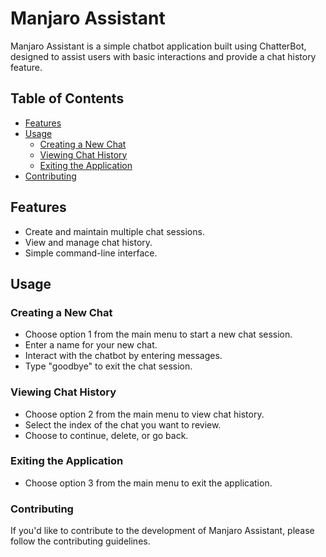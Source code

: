 # Manjaro Assistant

Manjaro Assistant is a simple chatbot application built using ChatterBot, designed to assist users with basic interactions and provide a chat history feature.

## Table of Contents

- [Features](#features)
- [Usage](#usage)
  - [Creating a New Chat](#creating-a-new-chat)
  - [Viewing Chat History](#viewing-chat-history)
  - [Exiting the Application](#exiting-the-application)
- [Contributing](#contributing)

## Features

- Create and maintain multiple chat sessions.
- View and manage chat history.
- Simple command-line interface.


## Usage 

### Creating a New Chat 
- Choose option 1 from the main menu to start a new chat session.
- Enter a name for your new chat.
- Interact with the chatbot by entering messages.
- Type "goodbye" to exit the chat session.


### Viewing Chat History 

- Choose option 2 from the main menu to view chat history.
- Select the index of the chat you want to review.
- Choose to continue, delete, or go back.

### Exiting the Application
- Choose option 3 from the main menu to exit the application.

### Contributing
If you'd like to contribute to the development of Manjaro Assistant, please follow the contributing guidelines.
